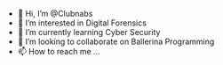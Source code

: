- 👋 Hi, I’m @Clubnabs
- 👀 I’m interested in Digital Forensics
- 🌱 I’m currently learning Cyber Security
- 💞️ I’m looking to collaborate on Ballerina Programming
- 📫 How to reach me ...

<!---
Clubnabs/Clubnabs is a ✨ special ✨ repository because its `README.md` (this file) appears on your GitHub profile.
You can click the Preview link to take a look at your changes.
--->
